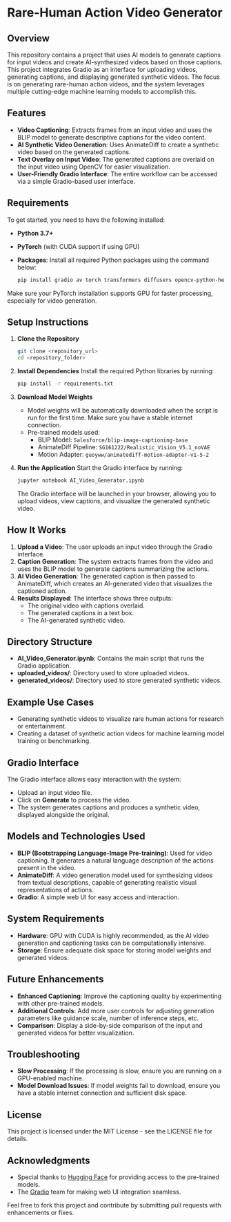 # Rare-Human Action Video Generator

## Overview

This repository contains a project that uses AI models to generate captions for input videos and create AI-synthesized videos based on those captions. This project integrates Gradio as an interface for uploading videos, generating captions, and displaying generated synthetic videos. The focus is on generating rare-human action videos, and the system leverages multiple cutting-edge machine learning models to accomplish this.

## Features
- **Video Captioning**: Extracts frames from an input video and uses the BLIP model to generate descriptive captions for the video content.
- **AI Synthetic Video Generation**: Uses AnimateDiff to create a synthetic video based on the generated captions.
- **Text Overlay on Input Video**: The generated captions are overlaid on the input video using OpenCV for easier visualization.
- **User-Friendly Gradio Interface**: The entire workflow can be accessed via a simple Gradio-based user interface.

## Requirements

To get started, you need to have the following installed:

- **Python 3.7+**
- **PyTorch** (with CUDA support if using GPU)
- **Packages**: Install all required Python packages using the command below:
  
  ```sh
  pip install gradio av torch transformers diffusers opencv-python-headless moviepy Pillow
  ```

Make sure your PyTorch installation supports GPU for faster processing, especially for video generation.

## Setup Instructions

1. **Clone the Repository**
   ```sh
   git clone <repository_url>
   cd <repository_folder>
   ```

2. **Install Dependencies**
   Install the required Python libraries by running:
   ```sh
   pip install -r requirements.txt
   ```

3. **Download Model Weights**
   - Model weights will be automatically downloaded when the script is run for the first time. Make sure you have a stable internet connection.
   - Pre-trained models used:
     - BLIP Model: `Salesforce/blip-image-captioning-base`
     - AnimateDiff Pipeline: `SG161222/Realistic_Vision_V5.1_noVAE`
     - Motion Adapter: `guoyww/animatediff-motion-adapter-v1-5-2`

4. **Run the Application**
   Start the Gradio interface by running:
   ```sh
   jupyter notebook AI_Video_Generator.ipynb
   ```

   The Gradio interface will be launched in your browser, allowing you to upload videos, view captions, and visualize the generated synthetic video.

## How It Works

1. **Upload a Video**: The user uploads an input video through the Gradio interface.
2. **Caption Generation**: The system extracts frames from the video and uses the BLIP model to generate captions summarizing the actions.
3. **AI Video Generation**: The generated caption is then passed to AnimateDiff, which creates an AI-generated video that visualizes the captioned action.
4. **Results Displayed**: The interface shows three outputs:
   - The original video with captions overlaid.
   - The generated captions in a text box.
   - The AI-generated synthetic video.

## Directory Structure

- **AI_Video_Generator.ipynb**: Contains the main script that runs the Gradio application.
- **uploaded_videos/**: Directory used to store uploaded videos.
- **generated_videos/**: Directory used to store generated synthetic videos.

## Example Use Cases
- Generating synthetic videos to visualize rare human actions for research or entertainment.
- Creating a dataset of synthetic action videos for machine learning model training or benchmarking.

## Gradio Interface
The Gradio interface allows easy interaction with the system:
- Upload an input video file.
- Click on **Generate** to process the video.
- The system generates captions and produces a synthetic video, displayed alongside the original.

## Models and Technologies Used
- **BLIP (Bootstrapping Language-Image Pre-training)**: Used for video captioning. It generates a natural language description of the actions present in the video.
- **AnimateDiff**: A video generation model used for synthesizing videos from textual descriptions, capable of generating realistic visual representations of actions.
- **Gradio**: A simple web UI for easy access and interaction.

## System Requirements
- **Hardware**: GPU with CUDA is highly recommended, as the AI video generation and captioning tasks can be computationally intensive.
- **Storage**: Ensure adequate disk space for storing model weights and generated videos.

## Future Enhancements
- **Enhanced Captioning**: Improve the captioning quality by experimenting with other pre-trained models.
- **Additional Controls**: Add more user controls for adjusting generation parameters like guidance scale, number of inference steps, etc.
- **Comparison**: Display a side-by-side comparison of the input and generated videos for better visualization.

## Troubleshooting
- **Slow Processing**: If the processing is slow, ensure you are running on a GPU-enabled machine.
- **Model Download Issues**: If model weights fail to download, ensure you have a stable internet connection and sufficient disk space.

## License
This project is licensed under the MIT License - see the LICENSE file for details.

## Acknowledgments
- Special thanks to [Hugging Face](https://huggingface.co/) for providing access to the pre-trained models.
- The [Gradio](https://gradio.app/) team for making web UI integration seamless.

Feel free to fork this project and contribute by submitting pull requests with enhancements or fixes.

